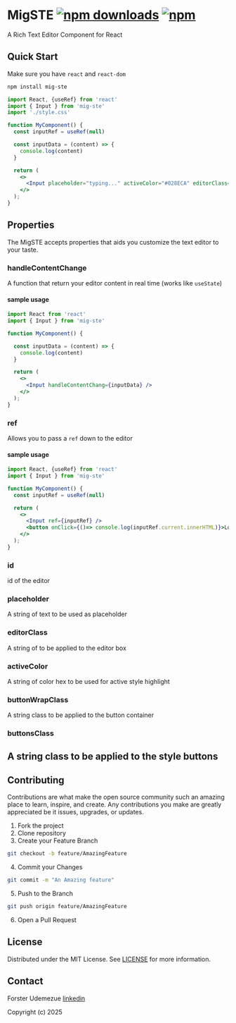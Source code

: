 # MigSTE  [![npm downloads](https://img.shields.io/npm/d18m/mig-ste.svg?maxAge=2592000)](http://www.npmtrends.com/mig-ste) [![npm](https://img.shields.io/npm/v/mig-ste.svg)](https://www.npmjs.com/package/mig-ste)

A Rich Text Editor Component for React

## Quick Start

Make sure you have `react` and `react-dom`

```sh
npm install mig-ste
```

```jsx
import React, {useRef} from 'react'
import { Input } from 'mig-ste'
import './style.css'

function MyComponent() {
  const inputRef = useRef(null)

  const inputData = (content) => {
    console.log(content)
  }

  return (
    <>
      <Input placeholder="typing..." activeColor="#028ECA" editorClass='test' ref={inputRef} handleContentChange={inputData} />
    </>
  );
}

```

## Properties

The MigSTE accepts properties that aids you customize the text editor to your taste.

### handleContentChange
A function that return your editor content in real time (works like `useState`)

#### sample usage
``` jsx
import React from 'react'
import { Input } from 'mig-ste'

function MyComponent() {

  const inputData = (content) => {
    console.log(content)
  }

  return (
    <>
      <Input handleContentChang={inputData} />
    </>
  );
}
```
### ref
Allows you to pass a `ref` down to the editor

#### sample usage

```jsx
import React, {useRef} from 'react'
import { Input } from 'mig-ste'

function MyComponent() {
  const inputRef = useRef(null)

  return (
    <>
      <Input ref={inputRef} />
      <button onClick={()=> console.log(inputRef.current.innerHTML)}>Log to Console</button>
    </>
  );
}
```
### id
id of the editor

### placeholder
A string of text to be used as placeholder

### editorClass
A string of to be applied to the editor box

### activeColor
A string of color hex to be used for active style highlight
  
### buttonWrapClass
A string class to be applied to the button container

### buttonsClass
A string class to be applied to the style buttons
-----------

## Contributing

Contributions are what make the open source community such an amazing place to learn, inspire, and create. Any contributions you make are greatly appreciated be it issues, upgrades, or updates.
1. Fork the project
2. Clone repository
3. Create your Feature Branch
```sh
git checkout -b feature/AmazingFeature
```
4. Commit your Changes
```sh
git commit -m "An Amazing feature"
```
5. Push to the Branch
```sh
git push origin feature/AmazingFeature
```
6. Open a Pull Request

## License
Distributed under the MIT License. See [LICENSE](./LICENSE) for more information.

## Contact
Forster Udemezue
[linkedin](https://www.linkedin.com/in/forster-udemezue-c/)

Copyright (c) 2025

